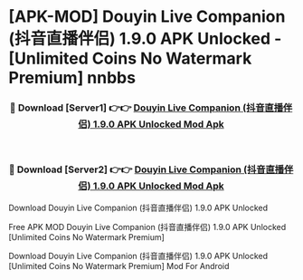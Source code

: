 # [APK-MOD] Douyin Live Companion (抖音直播伴侣) 1.9.0 APK Unlocked - [Unlimited Coins No Watermark Premium] nnbbs



<div align="center">
<h3>🔴 Download [Server1] 👉👉 <a href="https://momento.my/?title=Douyin_Live_Companion_(抖音直播伴侣)_1.9.0_APK_Unlocked">Douyin Live Companion (抖音直播伴侣) 1.9.0 APK Unlocked Mod Apk</a></h3><br>

<h3>🔴 Download [Server2] 👉👉 <a href="https://momento.my/?title=Douyin_Live_Companion_(抖音直播伴侣)_1.9.0_APK_Unlocked">Douyin Live Companion (抖音直播伴侣) 1.9.0 APK Unlocked Mod Apk</a></h3>
</div>



Download Douyin Live Companion (抖音直播伴侣) 1.9.0 APK Unlocked 

Free APK MOD Douyin Live Companion (抖音直播伴侣) 1.9.0 APK Unlocked [Unlimited Coins No Watermark Premium]

Download Douyin Live Companion (抖音直播伴侣) 1.9.0 APK Unlocked [Unlimited Coins No Watermark Premium] Mod For Android
